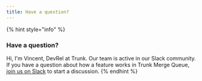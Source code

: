 ```yaml
---
title: Have a question?
---
```




{% hint style="info" %}
### Have a question?&#x20;

Hi, I'm Vincent, DevRel at Trunk. Our team is active in our Slack community. If you have a question about how a feature works in Trunk Merge Queue, [join us on Slack](https://slack.trunk.io/) to start a discussion.
{% endhint %}
